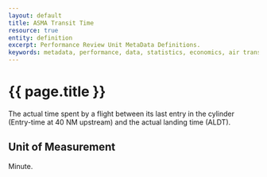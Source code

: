 ```yaml
---
layout: default
title: ASMA Transit Time
resource: true
entity: definition
excerpt: Performance Review Unit MetaData Definitions.
keywords: metadata, performance, data, statistics, economics, air transport, flights, europe, cost efficiency
---
```

# {{ page.title }}
The actual time spent by a flight between its last entry in the cylinder (Entry-time at 40 NM upstream) and the actual landing time (ALDT).

## Unit of Measurement
Minute.